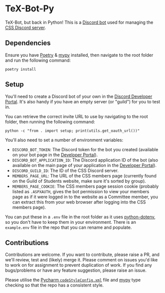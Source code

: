 # TeX-Bot-Py

TeX-Bot, but back in Python! This is a [Discord bot](https://discord.com/build/app-developers) used for managing the [CSS Discord server](https://cssbham.com/discord).

## Dependencies

Ensure you have [Poetry]([mypy](https://www.mypy-lang.org/)) & [mypy](https://www.mypy-lang.org/) installed, then navigate to the root folder and run the following command:

```shell
poetry install
```

## Setup

You'll need to create a Discord bot of your own in the [Discord Developer Portal](https://discord.com/developers/applications). It's also handy if you have an empty server (or "guild") for you to test in.

You can retrieve the correct invite URL to use by navigating to the root folder, then running the following command:

```shell
python -c "from . import setup; print(utils.get_oauth_url())"
```

You'll also need to set a number of environment variables:

* `DISCORD_BOT_TOKEN`: The Discord token for the bot you created (available on your bot page in the [Developer Portal](https://discord.com/developers/applications)).
* `DISCORD_BOT_APPLICATION_ID`: The Discord application ID of the bot (also available on the main page of your application in the [Developer Portal](https://discord.com/developers/applications)).
* `DISCORD_GUILD_ID`: The ID of the CSS Discord server.
* `MEMBERS_PAGE_URL`: The URL of the CSS members page (currently found on the Guild of Students website, make sure it's sorted by group).
* `MEMBERS_PAGE_COOKIE`: The CSS members page session cookie (probably listed as `.ASPXAUTH`, gives the bot permission to view your members page as if it were logged in to the website as a Committee member, you can extract this from your web browser after logging into the CSS members page).

You can put these in a `.env` file in the root folder as it uses [python-dotenv](https://saurabh-kumar.com/python-dotenv/), so you don't have to keep them in your environment. There is an `example.env` file in the repo that you can rename and populate.

## Contributions

Contributions are welcome. If you want to contribute, please raise a PR, and we'll review, test and (likely) merge it. Please comment on issues you'd like to work on for assignment to prevent duplication of work. If you find any bugs/problems or have any feature suggestion, please raise an issue.

Please utilise the [Pycharm `codeStyleConfig.xml`](https://www.jetbrains.com/help/pycharm/configuring-code-style.html) file and [mypy](https://www.mypy-lang.org/) type checking so that the repo has a consistent style.
